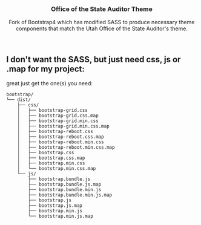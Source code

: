 <p align="center">

  <h3 align="center">Office of the State Auditor Theme</h3>

  <p align="center">
    Fork of Bootstrap4 which has modified SASS to produce necessary theme components that match the Utah Office of the State Auditor's theme. 
  </p>
</p>

<br>

## I don't want the SASS, but just need css, js or .map for my project:
great just get the one(s) you need:
```
bootstrap/
└── dist/
    ├── css/
    │   ├── bootstrap-grid.css
    │   ├── bootstrap-grid.css.map
    │   ├── bootstrap-grid.min.css
    │   ├── bootstrap-grid.min.css.map
    │   ├── bootstrap-reboot.css
    │   ├── bootstrap-reboot.css.map
    │   ├── bootstrap-reboot.min.css
    │   ├── bootstrap-reboot.min.css.map
    │   ├── bootstrap.css
    │   ├── bootstrap.css.map
    │   ├── bootstrap.min.css
    │   └── bootstrap.min.css.map
    └── js/
        ├── bootstrap.bundle.js
        ├── bootstrap.bundle.js.map
        ├── bootstrap.bundle.min.js
        ├── bootstrap.bundle.min.js.map
        ├── bootstrap.js
        ├── bootstrap.js.map
        ├── bootstrap.min.js
        └── bootstrap.min.js.map
```


